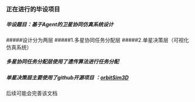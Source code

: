 ### 正在进行的毕设项目

##### 毕设题目：基于Agent的卫星协同仿真系统设计
#####设计分为两层
#####1.多星协同任务分配层
#####2.单星决策层（可视化仿真系统）
##### 多星协同任务分配层使用了遗传算法进行任务分配
##### 单星决策层主要使用了github开源项目 ：[orbitSim3D](https://github.com/arda-guler/orbitSim3D)
后续可能会完善该文档